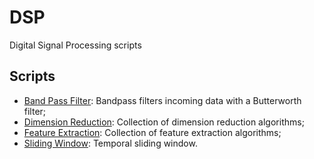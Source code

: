 # DSP

Digital Signal Processing scripts

## Scripts

- [Band Pass Filter](https://github.com/lujoba/DSP/blob/master/libs/bandpass_filter.py): Bandpass filters incoming data with a Butterworth filter;
- [Dimension Reduction](https://github.com/lujoba/DSP/blob/master/libs/dimension_reduction.py): Collection of dimension reduction algorithms;
- [Feature Extraction](https://github.com/lujoba/DSP/blob/master/libs/features_extractor.py): Collection of feature extraction algorithms;
- [Sliding Window](https://github.com/lujoba/DSP/blob/master/libs/windower.py): Temporal sliding window.

